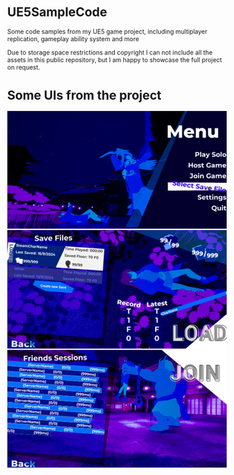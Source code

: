 # UE5SampleCode
Some code samples from my UE5 game project, including multiplayer replication, gameplay ability system and more

Due to storage space restrictions and copyright I can not include all the assets in this public repository, but
I am happy to showcase the full project on request.

# Some UIs from the project
![Main Menu](UI%20Images/mainmenu.png "Main Menu")
![Save Menu](UI%20Images/savemenu.png "Save Menu")
![Join Menu](UI%20Images/joinmenu.png "Join Menu")
